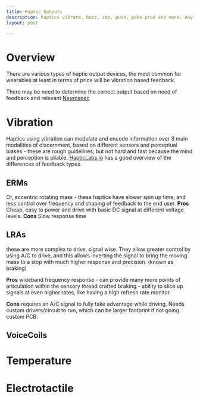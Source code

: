 ```yaml
---
title: Haptic Outputs
description: haptics vibrate, buzz, zap, push, poke prod and more. Anything to do with touch, tactile perception modulation, will be in this area. 
layout: post

---
```


# Overview
There are various types of haptic output devices, the most common for wearables at least in terms of price will be vibration based feedback. 

There may be need to determine the correct output based on need of feedback and relevant [Neurospec](https://wiki.curiosiate.com/Sensory-Weaving/Neurospec/Neurospec.md)


# Vibration
Haptics using vibration can modulate and encode information over 3 main modalities of discernment, based on different sensors and perceptual biases - these are rough guidelines, but not hard and fast because the mind and perception is pliable.
[HapticLabs.io](https://www.hapticlabs.io/showcase/haptics-in-our-smartphones) has a good overview of the differences of feedback types.

## ERMs 
Or, eccentric rotating mass - these haptics have slower spin up time, and less control over frequency and shaping of feedback to the end user. 
**Pros**
Cheap, easy to power and drive with basic DC signal at different voltage levels. 
**Cons**
Slow response time



## LRAs
these are more complex to drive, signal wise. They allow greater control by using A/C to drive, and this allows inverting the signal to bring the moving mass to a stop with much higher response and precision. (known as braking)

**Pros**
wideband frequency response - can provide many more points of articulation within the sensory thread crafted
braking - ability to slice up signals at even higher rates, like having a high refresh rate monitor


**Cons**
requires an A/C signal to fully take advantage while driving. 
Needs custom drivers/circuit to run, which can be larger footprint if not going custom PCB.

## VoiceCoils

# Temperature

# Electrotactile

